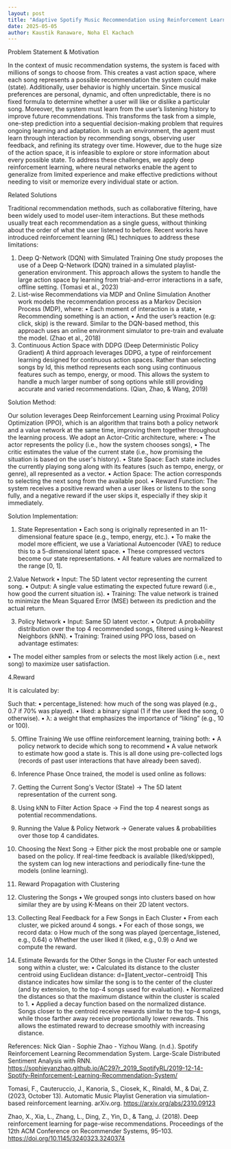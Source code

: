 ```yaml
---
layout: post
title: "Adaptive Spotify Music Recommendation using Reinforcement Learning"
date: 2025-05-05
author: Kaustik Ranaware, Noha El Kachach
---
```

Problem Statement & Motivation

In the context of music recommendation systems, the system is faced with millions of songs to choose from. This creates a vast action space, where each song represents a possible recommendation the system could make (state).
Additionally, user behavior is highly uncertain. Since musical preferences are personal, dynamic, and often unpredictable, there is no fixed formula to determine whether a user will like or dislike a particular song.
Moreover, the system must learn from the user’s listening history to improve future recommendations. This transforms the task from a simple, one-step prediction into a sequential decision-making problem that requires ongoing learning and adaptation.
In such an environment, the agent must learn through interaction by recommending songs, observing user feedback, and refining its strategy over time. However, due to the huge size of the action space, it is infeasible to explore or store information about every possible state.
To address these challenges, we apply deep reinforcement learning, where neural networks enable the agent to generalize from limited experience and make effective predictions without needing to visit or memorize every individual state or action.

Related Solutions

Traditional recommendation methods, such as collaborative filtering, have been widely used to model user-item interactions. But these methods usually treat each recommendation as a single guess, without thinking about the order of what the user listened to before.
Recent works have introduced reinforcement learning (RL) techniques to address these limitations:
1.	Deep Q-Network (DQN) with Simulated Training
One study proposes the use of a Deep Q-Network (DQN) trained in a simulated playlist-generation environment. This approach allows the system to handle the large action space by learning from trial-and-error interactions in a safe, offline setting. 
(Tomasi et al., 2023)
2.	List-wise Recommendations via MDP and Online Simulation
Another work models the recommendation process as a Markov Decision Process (MDP), where:
•	Each moment of interaction is a state,
•	Recommending something is an action,
•	And the user’s reaction (e.g: click, skip) is the reward.
Similar to the DQN-based method, this approach uses an online environment simulator to pre-train and evaluate the model.
(Zhao et al., 2018)
3.	Continuous Action Space with DDPG (Deep Deterministic Policy Gradient)
A third approach leverages DDPG, a type of reinforcement learning designed for continuous action spaces. Rather than selecting songs by Id, this method represents each song using continuous features such as tempo, energy, or mood. This allows the system to handle a much larger number of song options while still providing accurate and varied recommendations.
(Qian, Zhao, & Wang, 2019)

Solution Method:

Our solution leverages Deep Reinforcement Learning using Proximal Policy Optimization (PPO), which is an algorithm that trains both a policy network and a value network at the same time, improving them together throughout the learning process.
We adopt an Actor-Critic architecture, where:
•	The actor represents the policy (i.e., how the system chooses songs),
•	The critic estimates the value of the current state (i.e., how promising the situation is based on the user's history).
•	State Space:
Each state includes the currently playing song along with its features (such as tempo, energy, or genre), all represented as a vector.
•	Action Space:
The action corresponds to selecting the next song from the available pool.
•	Reward Function:
The system receives a positive reward when a user likes or listens to the song fully, and a negative reward if the user skips it, especially if they skip it immediately.

Solution Implementation:

1. State Representation
•	Each song is originally represented in an 11-dimensional feature space (e.g., tempo, energy, etc.).
•	To make the model more efficient, we use a Variational Autoencoder (VAE) to reduce this to a 5-dimensional latent space.
•	These compressed vectors become our state representations.
•	All feature values are normalized to the range [0, 1].

2.Value Network
•	Input: The 5D latent vector representing the current song.
•	Output: A single value estimating the expected future reward (i.e., how good the current situation is).
•	Training: The value network is trained to minimize the Mean Squared Error (MSE) between its prediction and the actual return.

3. Policy Network
•	Input: Same 5D latent vector.
•	Output: A probability distribution over the top 4 recommended songs, filtered using k-Nearest Neighbors (kNN).
•	Training: Trained using PPO loss, based on advantage estimates:
 
•	The model either samples from or selects the most likely action (i.e., next song) to maximize user satisfaction.

4.Reward

It is calculated by: 
 
Such that: 
•	percentage_listened: how much of the song was played (e.g., 0.7 if 70% was played).
•	liked: a binary signal (1 if the user liked the song, 0 otherwise).
•	λ: a weight that emphasizes the importance of “liking” (e.g., 10 or 100).

5. Offline Training
We use offline reinforcement learning, training both:
•	A policy network  to decide which song to recommend
•	A value network  to estimate how good a state is.
This is all done using pre-collected logs (records of past user interactions that have already been saved).

6. Inference Phase
Once trained, the model is used online as follows:
1.	Getting the Current Song's Vector (State)
→ The 5D latent representation of the current song.
2.	Using kNN to Filter Action Space
→ Find the top 4 nearest songs as potential recommendations.
3.	Running the Value & Policy Network
→ Generate values & probabilities over those top 4 candidates.
4.	Choosing the Next Song
→ Either pick the most probable one or sample based on the policy.
If real-time feedback is available (liked/skipped), the system can log new interactions and periodically fine-tune the models (online learning).

7. Reward Propagation with Clustering
1. Clustering the Songs
•	We grouped songs into clusters based on how similar they are by using K-Means on their 2D latent vectors.
2. Collecting Real Feedback for a Few Songs in Each Cluster
•	From each cluster, we picked around 4 songs.
•	For each of those songs, we record data:
o	How much of the song was played (percentage_listened, e.g., 0.64)
o	Whether the user liked it (liked, e.g., 0.9)
o	And we compute the reward.
3. Estimate Rewards for the Other Songs in the Cluster
For each untested song within a cluster, we:
•	Calculated its distance to the cluster centroid using Euclidean distance:
d=∥latent_vector−centroid∥ 
This distance indicates how similar the song is to the center of the cluster (and by extension, to the top-4 songs used for evaluation).
•	Normalized the distances so that the maximum distance within the cluster is scaled to 1.
•	Applied a decay function based on the normalized distance. Songs closer to the centroid receive rewards similar to the top-4 songs, while those farther away receive proportionally lower rewards. This allows the estimated reward to decrease smoothly with increasing distance.

References:
Nick Qian - Sophie Zhao - Yizhou Wang. (n.d.). Spotify Reinforcement Learning Recommendation System. Large-Scale Distributed Sentiment Analysis with RNN. https://sophieyanzhao.github.io/AC297r_2019_SpotifyRL/2019-12-14-Spotify-Reinforcement-Learning-Recommendation-System/ 

Tomasi, F., Cauteruccio, J., Kanoria, S., Ciosek, K., Rinaldi, M., & Dai, Z. (2023, October 13). Automatic Music Playlist Generation via simulation-based reinforcement learning. arXiv.org. https://arxiv.org/abs/2310.09123 

Zhao, X., Xia, L., Zhang, L., Ding, Z., Yin, D., & Tang, J. (2018). Deep reinforcement learning for page-wise recommendations. Proceedings of the 12th ACM Conference on Recommender Systems, 95–103. https://doi.org/10.1145/3240323.3240374 







